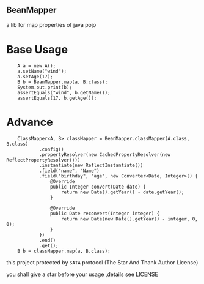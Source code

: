 ## BeanMapper

a lib for map properties of java pojo

# Base Usage

        A a = new A();
        a.setName("wind");
        a.setAge(17);
        B b = BeanMapper.map(a, B.class);
        System.out.print(b);
        assertEquals("wind", b.getName());
        assertEquals(17, b.getAge());
# Advance
        ClassMapper<A, B> classMapper = BeanMapper.classMapper(A.class, B.class)
                .config()
                .propertyResolver(new CachedPropertyResolver(new ReflectPropertyResolver()))
                .instantiate(new ReflectInstantiate())
                .field("name", "Name")
                .field("birthday", "age", new Converter<Date, Integer>() {
                    @Override
                    public Integer convert(Date date) {
                        return new Date().getYear() - date.getYear();
                    }

                    @Override
                    public Date reconvert(Integer integer) {
                        return new Date(new Date().getYear() - integer, 0, 0);
                    }
                })
                .end()
                .get();
        B b = classMapper.map(a, B.class);

this project protected by `SATA` protocol (The Star And Thank Author License) 

you shall give a star before your usage ,details see [LICENSE](LICENSE)

